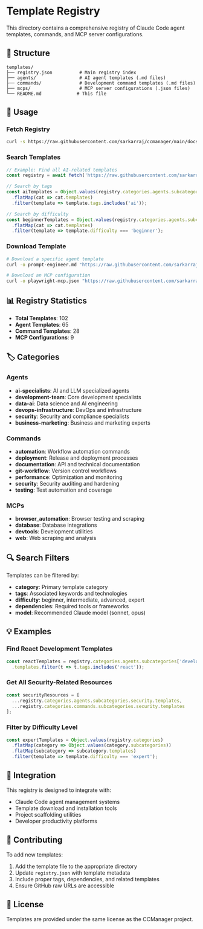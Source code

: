 # Template Registry

This directory contains a comprehensive registry of Claude Code agent templates, commands, and MCP server configurations.

## 📁 Structure

```
templates/
├── registry.json          # Main registry index
├── agents/                # AI agent templates (.md files)
├── commands/              # Development command templates (.md files)  
├── mcps/                  # MCP server configurations (.json files)
└── README.md             # This file
```

## 🚀 Usage

### Fetch Registry

```bash
curl -s https://raw.githubusercontent.com/sarkarraj/ccmanager/main/docs/templates/registry.json
```

### Search Templates

```javascript
// Example: Find all AI-related templates
const registry = await fetch('https://raw.githubusercontent.com/sarkarraj/ccmanager/main/docs/templates/registry.json').then(r => r.json());

// Search by tags
const aiTemplates = Object.values(registry.categories.agents.subcategories)
  .flatMap(cat => cat.templates)
  .filter(template => template.tags.includes('ai'));

// Search by difficulty
const beginnerTemplates = Object.values(registry.categories.agents.subcategories)
  .flatMap(cat => cat.templates)
  .filter(template => template.difficulty === 'beginner');
```

### Download Template

```bash
# Download a specific agent template
curl -o prompt-engineer.md "https://raw.githubusercontent.com/sarkarraj/ccmanager/main/docs/templates/agents/ai-specialists/prompt-engineer.md"

# Download an MCP configuration
curl -o playwright-mcp.json "https://raw.githubusercontent.com/sarkarraj/ccmanager/main/docs/templates/mcps/browser_automation/playwright-mcp-server.json"
```

## 📊 Registry Statistics

- **Total Templates**: 102
- **Agent Templates**: 65 
- **Command Templates**: 28
- **MCP Configurations**: 9

## 🏷️ Categories

### Agents
- **ai-specialists**: AI and LLM specialized agents
- **development-team**: Core development specialists
- **data-ai**: Data science and AI engineering
- **devops-infrastructure**: DevOps and infrastructure
- **security**: Security and compliance specialists
- **business-marketing**: Business and marketing experts

### Commands  
- **automation**: Workflow automation commands
- **deployment**: Release and deployment processes
- **documentation**: API and technical documentation
- **git-workflow**: Version control workflows
- **performance**: Optimization and monitoring
- **security**: Security auditing and hardening
- **testing**: Test automation and coverage

### MCPs
- **browser_automation**: Browser testing and scraping
- **database**: Database integrations
- **devtools**: Development utilities
- **web**: Web scraping and analysis

## 🔍 Search Filters

Templates can be filtered by:
- **category**: Primary template category
- **tags**: Associated keywords and technologies
- **difficulty**: beginner, intermediate, advanced, expert
- **dependencies**: Required tools or frameworks
- **model**: Recommended Claude model (sonnet, opus)

## 💡 Examples

### Find React Development Templates
```javascript
const reactTemplates = registry.categories.agents.subcategories['development-team']
  .templates.filter(t => t.tags.includes('react'));
```

### Get All Security-Related Resources
```javascript
const securityResources = [
  ...registry.categories.agents.subcategories.security.templates,
  ...registry.categories.commands.subcategories.security.templates
];
```

### Filter by Difficulty Level
```javascript
const expertTemplates = Object.values(registry.categories)
  .flatMap(category => Object.values(category.subcategories))
  .flatMap(subcategory => subcategory.templates)
  .filter(template => template.difficulty === 'expert');
```

## 🔗 Integration

This registry is designed to integrate with:
- Claude Code agent management systems
- Template download and installation tools
- Project scaffolding utilities
- Developer productivity platforms

## 🤝 Contributing

To add new templates:
1. Add the template file to the appropriate directory
2. Update `registry.json` with template metadata
3. Include proper tags, dependencies, and related templates
4. Ensure GitHub raw URLs are accessible

## 📄 License

Templates are provided under the same license as the CCManager project.